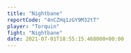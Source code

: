 ```yaml
---
title: "Nightbane"
reportCode: "4nCZHq1zGY9M32tT"
player: "Torquin"
fight: "Nightbane"
date: 2021-07-01T18:55:15.468000+00:00
---
```

